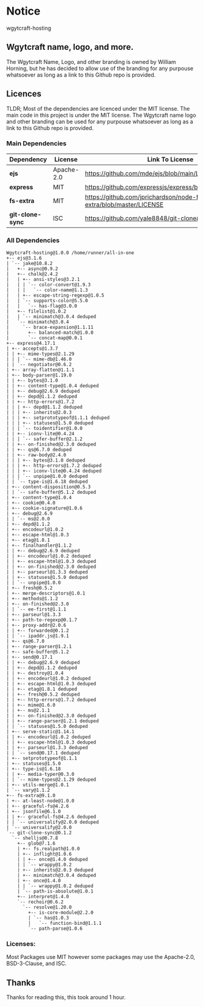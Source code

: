 # Notice
wgytcraft-hosting
## Wgytcraft name, logo, and more.
The Wgytcraft Name, Logo, and other branding is owned by William Horning, but he has decided to allow use of the branding for any purpouse whatsoever as long as a link to this Github repo is provided.
## Licences
TLDR;
Most of the dependencies are licenced under the MIT license. The main code in this project is under the MIT license. The Wgytcraft name logo and other branding can be used for any purpouse whatsoever as long as a link to this Github repo is provided.
### Main Dependencies
|**Dependency**|**License**|**Link To License**|
|-|-|-|
|**ejs**|Apache-2.0| https://github.com/mde/ejs/blob/main/LICENSE |
|**express**|MIT| https://github.com/expressjs/express/blob/master/LICENSE |
|**fs-extra**|MIT| https://github.com/jprichardson/node-fs-extra/blob/master/LICENSE |
|**git-clone-sync**|ISC| https://github.com/yale8848/git-clone#copyright--license |
### All Dependencies
```
Wgytcraft-hosting@1.0.0 /home/runner/all-in-one
+-- ejs@3.1.6
| `-- jake@10.8.2
|   +-- async@0.9.2
|   +-- chalk@2.4.2
|   | +-- ansi-styles@3.2.1
|   | | `-- color-convert@1.9.3
|   | |   `-- color-name@1.1.3
|   | +-- escape-string-regexp@1.0.5
|   | `-- supports-color@5.5.0
|   |   `-- has-flag@3.0.0
|   +-- filelist@1.0.2
|   | `-- minimatch@3.0.4 deduped
|   `-- minimatch@3.0.4
|     `-- brace-expansion@1.1.11
|       +-- balanced-match@1.0.0
|       `-- concat-map@0.0.1
+-- express@4.17.1
| +-- accepts@1.3.7
| | +-- mime-types@2.1.29
| | | `-- mime-db@1.46.0
| | `-- negotiator@0.6.2
| +-- array-flatten@1.1.1
| +-- body-parser@1.19.0
| | +-- bytes@3.1.0
| | +-- content-type@1.0.4 deduped
| | +-- debug@2.6.9 deduped
| | +-- depd@1.1.2 deduped
| | +-- http-errors@1.7.2
| | | +-- depd@1.1.2 deduped
| | | +-- inherits@2.0.3
| | | +-- setprototypeof@1.1.1 deduped
| | | +-- statuses@1.5.0 deduped
| | | `-- toidentifier@1.0.0
| | +-- iconv-lite@0.4.24
| | | `-- safer-buffer@2.1.2
| | +-- on-finished@2.3.0 deduped
| | +-- qs@6.7.0 deduped
| | +-- raw-body@2.4.0
| | | +-- bytes@3.1.0 deduped
| | | +-- http-errors@1.7.2 deduped
| | | +-- iconv-lite@0.4.24 deduped
| | | `-- unpipe@1.0.0 deduped
| | `-- type-is@1.6.18 deduped
| +-- content-disposition@0.5.3
| | `-- safe-buffer@5.1.2 deduped
| +-- content-type@1.0.4
| +-- cookie@0.4.0
| +-- cookie-signature@1.0.6
| +-- debug@2.6.9
| | `-- ms@2.0.0
| +-- depd@1.1.2
| +-- encodeurl@1.0.2
| +-- escape-html@1.0.3
| +-- etag@1.8.1
| +-- finalhandler@1.1.2
| | +-- debug@2.6.9 deduped
| | +-- encodeurl@1.0.2 deduped
| | +-- escape-html@1.0.3 deduped
| | +-- on-finished@2.3.0 deduped
| | +-- parseurl@1.3.3 deduped
| | +-- statuses@1.5.0 deduped
| | `-- unpipe@1.0.0
| +-- fresh@0.5.2
| +-- merge-descriptors@1.0.1
| +-- methods@1.1.2
| +-- on-finished@2.3.0
| | `-- ee-first@1.1.1
| +-- parseurl@1.3.3
| +-- path-to-regexp@0.1.7
| +-- proxy-addr@2.0.6
| | +-- forwarded@0.1.2
| | `-- ipaddr.js@1.9.1
| +-- qs@6.7.0
| +-- range-parser@1.2.1
| +-- safe-buffer@5.1.2
| +-- send@0.17.1
| | +-- debug@2.6.9 deduped
| | +-- depd@1.1.2 deduped
| | +-- destroy@1.0.4
| | +-- encodeurl@1.0.2 deduped
| | +-- escape-html@1.0.3 deduped
| | +-- etag@1.8.1 deduped
| | +-- fresh@0.5.2 deduped
| | +-- http-errors@1.7.2 deduped
| | +-- mime@1.6.0
| | +-- ms@2.1.1
| | +-- on-finished@2.3.0 deduped
| | +-- range-parser@1.2.1 deduped
| | `-- statuses@1.5.0 deduped
| +-- serve-static@1.14.1
| | +-- encodeurl@1.0.2 deduped
| | +-- escape-html@1.0.3 deduped
| | +-- parseurl@1.3.3 deduped
| | `-- send@0.17.1 deduped
| +-- setprototypeof@1.1.1
| +-- statuses@1.5.0
| +-- type-is@1.6.18
| | +-- media-typer@0.3.0
| | `-- mime-types@2.1.29 deduped
| +-- utils-merge@1.0.1
| `-- vary@1.1.2
+-- fs-extra@9.1.0
| +-- at-least-node@1.0.0
| +-- graceful-fs@4.2.6
| +-- jsonfile@6.1.0
| | +-- graceful-fs@4.2.6 deduped
| | `-- universalify@2.0.0 deduped
| `-- universalify@2.0.0
`-- git-clone-sync@0.1.2
  `-- shelljs@0.7.8
    +-- glob@7.1.6
    | +-- fs.realpath@1.0.0
    | +-- inflight@1.0.6
    | | +-- once@1.4.0 deduped
    | | `-- wrappy@1.0.2
    | +-- inherits@2.0.3 deduped
    | +-- minimatch@3.0.4 deduped
    | +-- once@1.4.0
    | | `-- wrappy@1.0.2 deduped
    | `-- path-is-absolute@1.0.1
    +-- interpret@1.4.0
    `-- rechoir@0.6.2
      `-- resolve@1.20.0
        +-- is-core-module@2.2.0
        | `-- has@1.0.3
        |   `-- function-bind@1.1.1
        `-- path-parse@1.0.6
```
### Licenses:
Most Packages use MIT however some packages may use the Apache-2.0, BSD-3-Clause, and ISC.
## Thanks
Thanks for reading this, this took around 1 hour.
